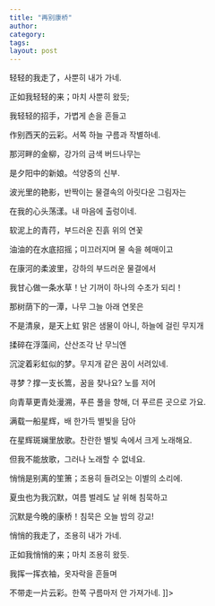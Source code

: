 ```yaml
---
title: "再别康桥"
author:
category: 
tags: 
layout: post
---
```

轻轻的我走了，사뿐히 내가 가네.

正如我轻轻的来；마치 사뿐히 왔듯;

我轻轻的招手，가볍게 손을 흔들고

作别西天的云彩。서쪽 하늘 구름과 작별하네.

那河畔的金柳，강가의 금색 버드나무는

是夕阳中的新娘。석양중의 신부.

波光里的艳影，반짝이는 물결속의 아릿다운 그림자는

在我的心头荡漾。내 마음에 출렁이네.

软泥上的青荇，부드러운 진흙 위의 연꽃

油油的在水底招摇；미끄러지며 물 속을 헤매이고

在康河的柔波里，강하의 부드러운 물결에서

我甘心做一条水草！난 기꺼이 하나의 수초가 되리！

那树荫下的一潭，나무 그늘 아래 연못은

不是清泉，是天上虹 맑은 샘물이 아니, 하늘에 걸린 무지개

揉碎在浮藻间，산산조각 난 무늬엔

沉淀着彩虹似的梦。무지개 같은 꿈이 서려있네.

寻梦？撑一支长篙，꿈을 찾나요? 노를 저어

向青草更青处漫溯，푸른 풀을 향해, 더 푸르른 곳으로 가요.

满载一船星辉，배 한가득 별빛을 담아

在星辉斑斓里放歌。찬란한 별빛 속에서 크게 노래해요.

但我不能放歌，그러나 노래할 수 없네요.

悄悄是别离的笙箫；조용히 들려오는 이별의 소리에.

夏虫也为我沉默，여름 벌레도 날 위해 침묵하고

沉默是今晚的康桥！침묵은 오늘 밤의 강교!

悄悄的我走了，조용히 내가 가네.

正如我悄悄的来；마치 조용히 왔듯.

我挥一挥衣袖，옷자락을 흔들며

不带走一片云彩。한쪽 구름마저 안 가져가네. ]]>

